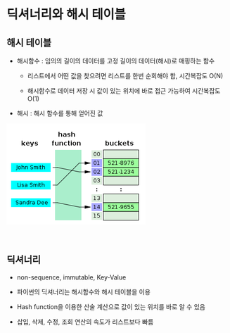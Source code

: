 # 딕셔너리와 해시 테이블

## 해시 테이블
- 해시함수 : 임의의 길이의 데이터를 고정 길이의 데이터(해시)로 매핑하는 함수

  - 리스트에서 어떤 값을 찾으려면 리스트를 한번 순회해야 함, 시간복잡도 O(N)

  - 해시함수로 데이터 저장 시 값이 있는 위치에 바로 접근 가능하여 시간복잡도 O(1)

- 해시 : 해시 함수를 통해 얻어진 값

![해시테이블](img/hash_table.png)

<br>

## 딕셔너리

- non-sequence, immutable, Key-Value

- 파이썬의 딕셔너리는 해시함수와 해시 테이블을 이용

- Hash function을 이용한 산술 계산으로 값이 있는 위치를 바로 알 수 있음

- 삽입, 삭제, 수정, 조회 연산의 속도가 리스트보다 빠름